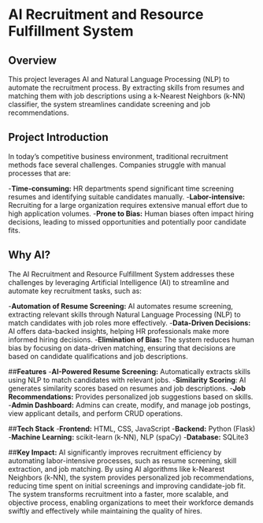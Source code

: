 # **AI Recruitment and Resource Fulfillment System**

## **Overview**
This project leverages AI and Natural Language Processing (NLP) to automate the recruitment process. By extracting skills from resumes and matching them with job descriptions using a k-Nearest Neighbors (k-NN) classifier, the system streamlines candidate screening and job recommendations.

## **Project Introduction**
In today’s competitive business environment, traditional recruitment methods face several challenges. Companies struggle with manual processes that are:

-**Time-consuming:** HR departments spend significant time screening resumes and identifying suitable candidates manually.
-**Labor-intensive:** Recruiting for a large organization requires extensive manual effort due to high application volumes.
-**Prone to Bias:** Human biases often impact hiring decisions, leading to missed opportunities and potentially poor candidate fits.

## **Why AI?**
The AI Recruitment and Resource Fulfillment System addresses these challenges by leveraging Artificial Intelligence (AI) to streamline and automate key recruitment tasks, such as:

-**Automation of Resume Screening:** AI automates resume screening, extracting relevant skills through Natural Language Processing (NLP) to match candidates with job roles more effectively.
-**Data-Driven Decisions:** AI offers data-backed insights, helping HR professionals make more informed hiring decisions.
-**Elimination of Bias:** The system reduces human bias by focusing on data-driven matching, ensuring that decisions are based on candidate qualifications and job descriptions.

##**Features**
-**AI-Powered Resume Screening:** Automatically extracts skills using NLP to match candidates with relevant jobs.
-**Similarity Scoring**: AI generates similarity scores based on resumes and job descriptions.
-**Job Recommendations:** Provides personalized job suggestions based on skills.
-**Admin Dashboard:** Admins can create, modify, and manage job postings, view applicant details, and perform CRUD operations.

##**Tech Stack**
-**Frontend:** HTML, CSS, JavaScript
-**Backend:** Python (Flask)
-**Machine Learning:** scikit-learn (k-NN), NLP (spaCy)
-**Database:** SQLite3

##**Key Impact:**
AI significantly improves recruitment efficiency by automating labor-intensive processes, such as resume screening, skill extraction, and job matching.
By using AI algorithms like k-Nearest Neighbors (k-NN), the system provides personalized job recommendations, reducing time spent on initial screenings and improving candidate-job fit.
The system transforms recruitment into a faster, more scalable, and objective process, enabling organizations to meet their workforce demands swiftly and effectively while maintaining the quality of hires.
